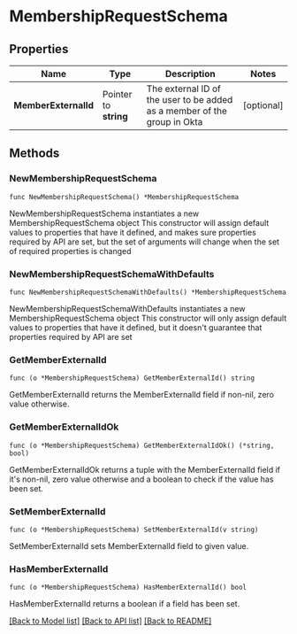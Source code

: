 # MembershipRequestSchema

## Properties

Name | Type | Description | Notes
------------ | ------------- | ------------- | -------------
**MemberExternalId** | Pointer to **string** | The external ID of the user to be added as a member of the group in Okta | [optional] 

## Methods

### NewMembershipRequestSchema

`func NewMembershipRequestSchema() *MembershipRequestSchema`

NewMembershipRequestSchema instantiates a new MembershipRequestSchema object
This constructor will assign default values to properties that have it defined,
and makes sure properties required by API are set, but the set of arguments
will change when the set of required properties is changed

### NewMembershipRequestSchemaWithDefaults

`func NewMembershipRequestSchemaWithDefaults() *MembershipRequestSchema`

NewMembershipRequestSchemaWithDefaults instantiates a new MembershipRequestSchema object
This constructor will only assign default values to properties that have it defined,
but it doesn't guarantee that properties required by API are set

### GetMemberExternalId

`func (o *MembershipRequestSchema) GetMemberExternalId() string`

GetMemberExternalId returns the MemberExternalId field if non-nil, zero value otherwise.

### GetMemberExternalIdOk

`func (o *MembershipRequestSchema) GetMemberExternalIdOk() (*string, bool)`

GetMemberExternalIdOk returns a tuple with the MemberExternalId field if it's non-nil, zero value otherwise
and a boolean to check if the value has been set.

### SetMemberExternalId

`func (o *MembershipRequestSchema) SetMemberExternalId(v string)`

SetMemberExternalId sets MemberExternalId field to given value.

### HasMemberExternalId

`func (o *MembershipRequestSchema) HasMemberExternalId() bool`

HasMemberExternalId returns a boolean if a field has been set.


[[Back to Model list]](../README.md#documentation-for-models) [[Back to API list]](../README.md#documentation-for-api-endpoints) [[Back to README]](../README.md)


